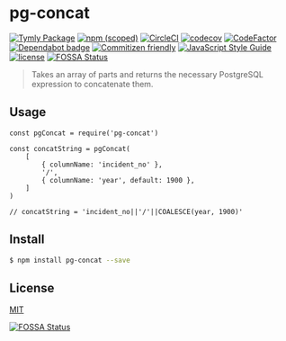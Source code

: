 # pg-concat
[![Tymly Package](https://img.shields.io/badge/tymly-package-blue.svg)](https://tymly.io/) [![npm (scoped)](https://img.shields.io/npm/v/@wmfs/pg-concat.svg)](https://www.npmjs.com/package/@wmfs/pg-concat) [![CircleCI](https://circleci.com/gh/wmfs/pg-concat.svg?style=svg)](https://circleci.com/gh/wmfs/pg-concat) [![codecov](https://codecov.io/gh/wmfs/pg-concat/branch/master/graph/badge.svg)](https://codecov.io/gh/wmfs/pg-concat) [![CodeFactor](https://www.codefactor.io/repository/github/wmfs/pg-concat/badge)](https://www.codefactor.io/repository/github/wmfs/pg-concat) [![Dependabot badge](https://img.shields.io/badge/Dependabot-active-brightgreen.svg)](https://dependabot.com/) [![Commitizen friendly](https://img.shields.io/badge/commitizen-friendly-brightgreen.svg)](http://commitizen.github.io/cz-cli/)
[![JavaScript Style Guide](https://img.shields.io/badge/code_style-standard-brightgreen.svg)](https://standardjs.com) [![license](https://img.shields.io/github/license/mashape/apistatus.svg)](https://github.com/wmfs/tymly/blob/master/packages/pg-concat/LICENSE)
[![FOSSA Status](https://app.fossa.io/api/projects/git%2Bgithub.com%2Fwmfs%2Fpg-concat.svg?type=shield)](https://app.fossa.io/projects/git%2Bgithub.com%2Fwmfs%2Fpg-concat?ref=badge_shield)




> Takes an array of parts and returns the necessary PostgreSQL expression to concatenate them.

## Usage

```
const pgConcat = require('pg-concat')

const concatString = pgConcat(
    [
        { columnName: 'incident_no' },
        '/',
        { columnName: 'year', default: 1900 },
    ]
)

// concatString = 'incident_no||'/'||COALESCE(year, 1900)'
```

## <a name="install"></a>Install
```bash
$ npm install pg-concat --save
```

## <a name="license"></a>License
[MIT](https://github.com/wmfs/pg-concat/blob/master/LICENSE)


[![FOSSA Status](https://app.fossa.io/api/projects/git%2Bgithub.com%2Fwmfs%2Fpg-concat.svg?type=large)](https://app.fossa.io/projects/git%2Bgithub.com%2Fwmfs%2Fpg-concat?ref=badge_large)